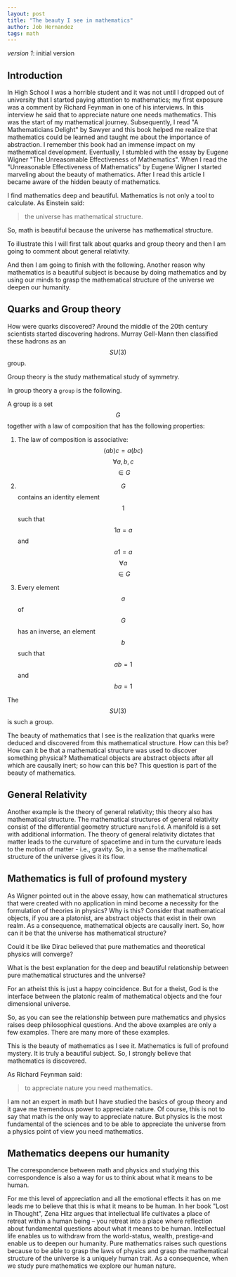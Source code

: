 ```yaml
---
layout: post
title: "The beauty I see in mathematics"
author: Job Hernandez
tags: math 
---
```


*version 1*: initial version

## Introduction

In High School I was a horrible student and it was not until I dropped out of university that I started paying attention to mathematics; my first exposure was a comment by Richard Feynman in one of his interviews. In this interview he said that to appreciate nature one needs mathematics. This was the start of my mathematical journey. Subsequently, I read "A Mathematicians Delight" by Sawyer and this book helped me realize that mathematics could be learned and taught me about the importance of abstraction. I remember this book had an immense impact on my mathematical development. Eventually, I stumbled with the essay by Eugene Wigner "The Unreasomable Effectiveness of Mathematics". When I read the "Unreasonable Effectiveness of Mathematics" by Eugene Wigner I started marveling about the beauty of mathematics. After I read this article I became aware of the hidden beauty of mathematics.

I find mathematics deep and beautiful. Mathematics is not only a tool to calculate. As Einstein said:

> the universe has mathematical structure.

So, math is beautiful because the universe has mathematical structure.

To illustrate this I will first talk  about quarks and group theory and then I am going to comment about general relativity.

And then I am going to finish with the following. Another reason why mathematics is a beautiful subject is because by doing mathematics and by using our minds to grasp the mathematical structure of the universe we deepen our humanity.

## Quarks and Group theory
How were quarks discovered? Around the middle of the 20th century scientists started discovering hadrons. Murray Gell-Mann then classified these hadrons as an $$ SU(3) $$ group.

Group theory is the study mathematical study of symmetry.

In group theory a `group` is the following.

A group is a set $$ G $$ together with a law of composition that has the following properties:

1. The law of composition is associative: $$ (ab)c = a(bc) $$ $$ \forall a, b, c $$ $$ \in G $$

2. $$ G $$ contains an identity element $$ 1 $$ such that $$ 1a = a $$ and $$ a1 = a $$ $$ \forall a $$ $$ \in G $$

3. Every element $$ a $$ of $$ G $$ has an inverse, an element $$ b $$ such that $$ ab=1 $$ and $$ ba=1 $$

The $$ SU(3) $$ is such a group.

The beauty of mathematics that I see is the realization that quarks were deduced and discovered from this mathematical structure. How can this be? How can it be that a mathematical structure was used to discover something physical? Mathematical objects are abstract objects after all which are causally inert; so how can this be? This question is part of the beauty of mathematics.

## General Relativity
Another example is the theory of general relativity; this theory also has mathematical structure. The mathematical structures of general relativity consist of the differential geometry structure `manifold`. A manifold is a set with additional information. The theory of general relativity dictates that matter leads to the curvature of spacetime and in turn the curvature leads to the motion of matter - i.e., gravity. So, in a sense the mathematical structure of the universe gives it its flow.

## Mathematics is full of profound mystery

As Wigner pointed out in the above essay, how can mathematical structures that were created with no application in mind become a necessity for the formulation of theories in physics? Why is this? Consider that mathematical objects, if you are a platonist, are abstract objects that exist in their own realm. As a consequence, mathematical objects are causally inert. So, how can it be that the universe has mathematical structure? 

Could it be like Dirac believed that pure mathematics and theoretical physics will converge?

What is the best explanation for the deep and beautiful relationship between pure mathematical structures and the universe?

For an atheist this is just a happy coincidence. But for a theist, God is the interface between the platonic realm of mathematical objects and the four dimensional universe.

So, as you can see the relationship between pure mathematics and physics raises deep philosophical questions. And the above examples are only a few examples. There are many more of these examples.

This is the beauty of mathematics as I see it. Mathematics is full of profound mystery. It is truly a beautiful subject. So, I strongly believe that mathematics is discovered. 

As Richard Feynman said:

> to appreciate nature you need mathematics.

I am not an expert in math but I have studied the basics of group theory and it gave me tremendous power to appreciate nature. Of course, this is not to say that math is the only way to appreciate nature. But physics is the most fundamental of the sciences and to be able to appreciate the universe from a physics point of view you need mathematics.

## Mathematics deepens our humanity

The correspondence between math and physics and studying this correspondence is also a way for us to think about what it means to be human.

For me this level of appreciation and all the emotional effects it has on me leads me to believe that this is  what it means to be human. In her book "Lost in Thought", Zena Hitz argues that intellectual life cultivates a place of retreat within a human being – you retreat into a place where reflection about fundamental questions about what it means to be human. Intellectual life enables us to withdraw from the world-status, wealth, prestige-and enable us to deepen our humanity. Pure mathematics raises such questions because to be able to grasp the laws of physics and grasp the mathematical structure of the universe is a uniquely human trait. As a consequence, when we study pure mathematics we explore our human nature.


